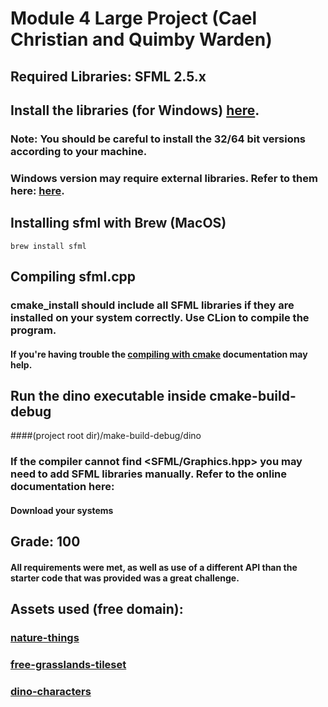 # Module 4 Large Project (Cael Christian and Quimby Warden)

## Required Libraries: SFML 2.5.x

## Install the libraries (for Windows) [here](https://www.sfml-dev.org/download/sfml/2.5.1/).
### Note: You should be careful to install the 32/64 bit versions according to your machine.
### Windows version may require external libraries. Refer to them here: [here](https://github.com/SFML/SFML/wiki/Tutorial%3A-Installing-SFML-dependencies).

## Installing sfml with Brew (MacOS)
```brew install sfml```

## Compiling sfml.cpp
### cmake_install should include all SFML libraries if they are installed on your system correctly. Use CLion to compile the program.
#### If you're having trouble the [compiling with cmake](https://www.sfml-dev.org/tutorials/2.5/compile-with-cmake.php) documentation may help.

## Run the dino executable inside cmake-build-debug
####(project root dir)/make-build-debug/dino

### If the compiler cannot find <SFML/Graphics.hpp> you may need to add SFML libraries manually. Refer to the online documentation here: 
#### Download your systems 

## Grade: 100
#### All requirements were met, as well as use of a different API than the starter code that was provided was a great challenge.

## Assets used (free domain):
### [nature-things](https://shubibubi.itch.io/nature-things)
### [free-grasslands-tileset](https://untiedgames.itch.io/free-grasslands-tileset?download)
### [dino-characters](https://arks.itch.io/dino-characters)
